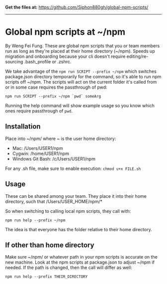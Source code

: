
**Get the files at:**
https://github.com/Siphon880gh/global-npm-scripts/

---

# Global npm scripts at ~/npm

By Weng Fei Fung. These are global npm scripts that you or team members run as long as they're placed at their home directory (~/npm). Speeds up migration and onboarding because your cli doesn't require editing/re-sourcing .bash_profile or .zshrc.

We take advantage of the `npm run SCRIPT --prefix ~/npm` which switches package.json directory temporarily for the command, so it's able to run npm scripts off ~/npm. The scripts will act on the current folder it's called from or in some case requires the passthrough of pwd:
```
npm run SCRIPT --prefix ~/npm `pwd` someArg
```

Running the help command will show example usage so you know which ones require passthrough of `pwd`.

## Installation

Place into ~/npm/ where ~ is the user home directory:
- Mac: /Users/USER1/npm
- Cygwin: /home/USER1/npm
- Windows Git Bash: /c/Users/USER1/npm

For any .sh file, make sure to enable execution: `chmod u+x FILE.sh`

## Usage

These can be shared among your team. They place it into their home directory, such that /Users/USER_HOME/npm/*

So when switching to calling local npm scripts, they call with:
```
npm run help --prefix ~/npm
```

The idea is that everyone has the folder relative to their home directory.

## If other than home directory

Make sure ~/npm/ or whatever path in your npm scripts is accurate on the new machine. Look at the npm scripts at package.json to adjust ~/npm if needed. If the path is changed, then the call will differ as well:
```
npm run help --prefix THEIR_DIRECTORY
```